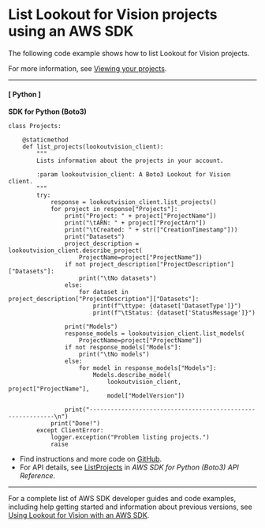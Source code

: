 # List Lookout for Vision projects using an AWS SDK<a name="example_lookoutvision_ListProjects_section"></a>

The following code example shows how to list Lookout for Vision projects\.

For more information, see [Viewing your projects](https://docs.aws.amazon.com/lookout-for-vision/latest/developer-guide/view-projects.html)\.

------
#### [ Python ]

**SDK for Python \(Boto3\)**  
  

```
class Projects:

    @staticmethod
    def list_projects(lookoutvision_client):
        """
        Lists information about the projects in your account.

        :param lookoutvision_client: A Boto3 Lookout for Vision client.
        """
        try:
            response = lookoutvision_client.list_projects()
            for project in response["Projects"]:
                print("Project: " + project["ProjectName"])
                print("\tARN: " + project["ProjectArn"])
                print("\tCreated: " + str(["CreationTimestamp"]))
                print("Datasets")
                project_description = lookoutvision_client.describe_project(
                    ProjectName=project["ProjectName"])
                if not project_description["ProjectDescription"]["Datasets"]:
                    print("\tNo datasets")
                else:
                    for dataset in project_description["ProjectDescription"]["Datasets"]:
                        print(f"\ttype: {dataset['DatasetType']}")
                        print(f"\tStatus: {dataset['StatusMessage']}")

                print("Models")
                response_models = lookoutvision_client.list_models(
                    ProjectName=project["ProjectName"])
                if not response_models["Models"]:
                    print("\tNo models")
                else:
                    for model in response_models["Models"]:
                        Models.describe_model(
                            lookoutvision_client, project["ProjectName"],
                            model["ModelVersion"])

                print("------------------------------------------------------------\n")
            print("Done!")
        except ClientError:
            logger.exception("Problem listing projects.")
            raise
```
+  Find instructions and more code on [GitHub](https://github.com/awsdocs/aws-doc-sdk-examples/tree/main/python/example_code/lookoutvision#code-examples)\. 
+  For API details, see [ListProjects](https://docs.aws.amazon.com/goto/boto3/lookoutvision-2020-11-20/ListProjects) in *AWS SDK for Python \(Boto3\) API Reference*\. 

------

For a complete list of AWS SDK developer guides and code examples, including help getting started and information about previous versions, see [Using Lookout for Vision with an AWS SDK](getting-started-sdk.md#sdk-general-information-section)\.